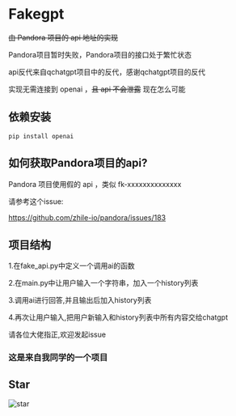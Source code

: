 # **Fakegpt**

~~由 Pandora 项目的 api 地址的实现~~

Pandora项目暂时失败，Pandora项目的接口处于繁忙状态

api反代来自qchatgpt项目中的反代，感谢qchatgpt项目的反代

实现无需连接到 openai ，~~且 api 不会泄露~~ 现在怎么可能

## 依赖安装

```shell
pip install openai
```

## 如何获取Pandora项目的api?

Pandora 项目使用假的 api ，类似 fk-xxxxxxxxxxxxxx

请参考这个issue:

https://github.com/zhile-io/pandora/issues/183

## 项目结构

1.在fake_api.py中定义一个调用ai的函数

2.在main.py中让用户输入一个字符串，加入一个history列表

3.调用ai进行回答,并且输出后加入history列表

4.再次让用户输入,把用户新输入和history列表中所有内容交给chatgpt

请各位大佬指正,欢迎发起issue

### 这是来自我同学的一个项目

## Star

![star](https://api.star-history.com/svg?repos=hhhhhge/fakegpt&type=Date)